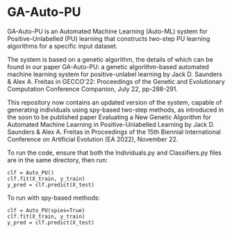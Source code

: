 # GA-Auto-PU

GA-Auto-PU is an Automated Machine Learning (Auto-ML) system for Positive-Unlabelled (PU) learning that constructs two-step PU learning algorithms for a specific input dataset. 

The system is based on a genetic algorithm, the details of which can be found in our paper GA-Auto-PU: a genetic algorithm-based automated machine learning system for positive-unlabel learning by Jack D. Saunders & Alex A. Freitas in GECCO'22: Proceedings of the Genetic and Evolutionary Computation Conference Companion, July 22, pp-288-291. 

This repository now contains an updated version of the system, capable of generating individuals using spy-based two-step methods, as introduced in the soon to be published paper Evaluating a New Genetic Algorithm for Automated Machine Learning in Positive-Unlabelled Learning by Jack D. Saunders & Alex A. Freitas in Proceedings of the 15th Biennial International Conference on Artificial Evolution (EA 2022), November 22. 

To run the code, ensure that both the Individuals.py and Classifiers.py files are in the same directory, then run:

    clf = Auto_PU()
    clf.fit(X_train, y_train)
    y_pred = clf.predict(X_test)

To run with spy-based methods:

    clf = Auto_PU(spies=True)
    clf.fit(X_train, y_train)
    y_pred = clf.predict(X_test)
